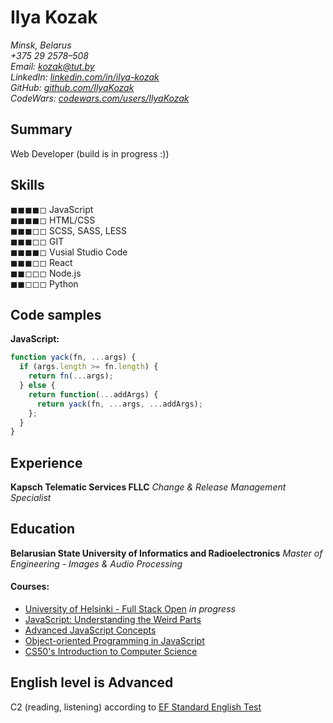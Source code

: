 # Ilya Kozak

_Minsk, Belarus  
+375 29 2578–508  
Email: [kozak@tut.by](mailto:kozak@tut.by)  
LinkedIn: [linkedin.com/in/ilya-kozak](https://www.linkedin.com/in/ilya-kozak/)  
GitHub: [github.com/IlyaKozak](https://github.com/IlyaKozak)  
CodeWars: [codewars.com/users/IlyaKozak](https://www.codewars.com/users/IlyaKozak)_

## Summary

Web Developer (build is in progress :))

## Skills

&#9724;&#9724;&#9724;&#9724;&#9723; JavaScript  
&#9724;&#9724;&#9724;&#9724;&#9723; HTML/CSS  
&#9724;&#9724;&#9724;&#9723;&#9723; SCSS, SASS, LESS  
&#9724;&#9724;&#9724;&#9723;&#9723; GIT  
&#9724;&#9724;&#9724;&#9724;&#9723; Vusial Studio Code  
&#9724;&#9724;&#9724;&#9723;&#9723; React  
&#9724;&#9724;&#9723;&#9723;&#9723; Node.js  
&#9724;&#9724;&#9723;&#9723;&#9723; Python

## Code samples

**JavaScript:**

```javascript
function yack(fn, ...args) {
  if (args.length >= fn.length) {
    return fn(...args);
  } else {
    return function(...addArgs) {
      return yack(fn, ...args, ...addArgs);
    };
  }
}
```

## Experience

**Kapsch Telematic Services FLLC**
_Change & Release Management Specialist_

## Education

**Belarusian State University of Informatics and Radioelectronics**
_Master of Engineering - Images & Audio Processing_

#### Courses:

- [University of Helsinki - Full Stack Open](https://fullstackopen.com/en) _in progress_
- [JavaScript: Understanding the Weird Parts](https://www.udemy.com/certificate/UC-7c003cd6-c37f-4a95-a5d2-eda065a96724/)
- [Advanced JavaScript Concepts](https://www.udemy.com/certificate/UC-b63ab4b2-f0cb-43f8-a9bf-a2224ef322cc/)
- [Object-oriented Programming in JavaScript](https://www.udemy.com/certificate/UC-702735d2-1563-4cde-b99b-d568d487eb2c/)
- [CS50's Introduction to Computer Science](https://www.edx.org/course/cs50s-introduction-to-computer-science)

## English level is Advanced

C2 (reading, listening) according to [EF Standard English Test](https://www.efset.org/cert/dGJeHf)
